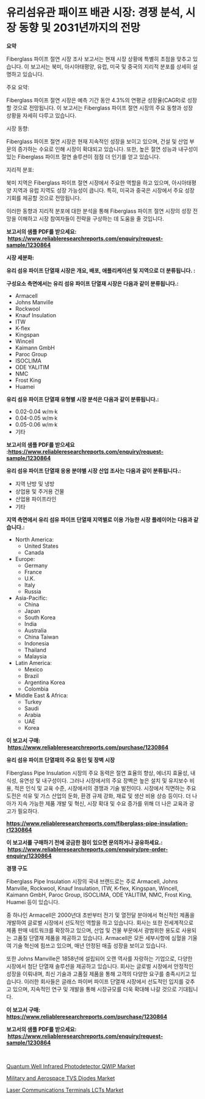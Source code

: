 <p><h1>유리섬유관 패이프 배관 시장: 경쟁 분석, 시장 동향 및 2031년까지의 전망</h1></p><p><strong>요약</strong></p>
<p><p>Fiberglass 파이프 절연 시장 조사 보고서는 현재 시장 상황에 특별히 초점을 맞추고 있습니다. 이 보고서는 북미, 아시아태평양, 유럽, 미국 및 중국의 지리적 분포를 상세히 설명하고 있습니다.</p><p>주요 요약:</p><p>Fiberglass 파이프 절연 시장은 예측 기간 동안 4.3%의 연평균 성장율(CAGR)로 성장할 것으로 전망됩니다. 이 보고서는 Fiberglass 파이프 절연 시장의 주요 동향과 성장 상황을 자세히 다루고 있습니다. </p><p>시장 동향:</p><p>Fiberglass 파이프 절연 시장은 현재 지속적인 성장을 보이고 있으며, 건설 및 산업 부문의 증가하는 수요로 인해 시장이 확대되고 있습니다. 또한, 높은 절연 성능과 내구성이 있는 Fiberglass 파이프 절연 솔루션이 점점 더 인기를 얻고 있습니다.</p><p>지리적 분포:</p><p>북미 지역은 Fiberglass 파이프 절연 시장에서 주요한 역할을 하고 있으며, 아시아태평양 지역과 유럽 지역도 성장 가능성이 큽니다. 특히, 미국과 중국은 시장에서 주요 성장 기회를 제공할 것으로 전망됩니다.</p><p>이러한 동향과 지리적 분포에 대한 분석을 통해 Fiberglass 파이프 절연 시장의 성장 전망을 이해하고 시장 참여자들이 전략을 구상하는 데 도움을 줄 것입니다.</p></p>
<p><strong>보고서의 샘플 PDF를 받으세요: &nbsp;<a href="https://www.reliableresearchreports.com/enquiry/request-sample/1230864">https://www.reliableresearchreports.com/enquiry/request-sample/1230864</a></strong></p>
<p><strong>시장 세분화:</strong></p>
<p><strong> 유리 섬유 파이프 단열재 시장은 개요, 배포, 애플리케이션 및 지역으로 더 분류됩니다. :</strong></p>
<p><strong>구성요소 측면에서는 유리 섬유 파이프 단열재 시장은 다음과 같이 분류됩니다.:</strong></p>
<p><ul><li>Armacell</li><li>Johns Manville</li><li>Rockwool</li><li>Knauf Insulation</li><li>ITW</li><li>K-flex</li><li>Kingspan</li><li>Wincell</li><li>Kaimann GmbH</li><li>Paroc Group</li><li>ISOCLIMA</li><li>ODE YALITIM</li><li>NMC</li><li>Frost King</li><li>Huamei</li></ul></p>
<p><strong> 유리 섬유 파이프 단열재 유형별 시장 분석은 다음과 같이 분류됩니다.:</strong></p>
<p><ul><li>0.02-0.04 w/m·k</li><li>0.04-0.05 w/m·k</li><li>0.05-0.06 w/m·k</li><li>기타</li></ul></p>
<p><strong>보고서의 샘플 PDF를 받으세요 :<a href="https://www.reliableresearchreports.com/enquiry/request-sample/1230864">https://www.reliableresearchreports.com/enquiry/request-sample/1230864</a></strong></p>
<p><strong> 유리 섬유 파이프 단열재 응용 분야별 시장 산업 조사는 다음과 같이 분류됩니다.:</strong></p>
<p><ul><li>지역 난방 및 냉방</li><li>상업용 및 주거용 건물</li><li>산업용 파이프라인</li><li>기타</li></ul></p>
<p><strong>지역 측면에서 유리 섬유 파이프 단열재 지역별로 이용 가능한 시장 플레이어는 다음과 같습니다.:</strong></p>
<p><ul>
    <li>
        North America:
        <ul>
            <li>United States</li>
            <li>Canada</li>
        </ul>
    </li>
    <li>
        Europe:
        <ul>
            <li>Germany</li>
            <li>France</li>
            <li>U.K.</li>
            <li>Italy</li>
            <li>Russia</li>
        </ul>
    </li>
    <li>
        Asia-Pacific:
        <ul>
            <li>China</li>
            <li>Japan</li>
            <li>South Korea</li>
            <li>India</li>
            <li>Australia</li>
            <li>China Taiwan</li>
            <li>Indonesia</li>
            <li>Thailand</li>
            <li>Malaysia</li>
        </ul>
    </li>
    <li>
        Latin America:
        <ul>
            <li>Mexico</li>
            <li>Brazil</li>
            <li>Argentina Korea</li>
            <li>Colombia</li>
        </ul>
    </li>
    <li>
        Middle East & Africa:
        <ul>
            <li>Turkey</li>
            <li>Saudi</li>
            <li>Arabia</li>
            <li>UAE</li>
            <li>Korea</li>
        </ul>
    </li>
    </ul></p>
<p><strong>이 보고서 구매: &nbsp;<a href="https://www.reliableresearchreports.com/purchase/1230864">https://www.reliableresearchreports.com/purchase/1230864</a></strong></p>
<p><strong>유리 섬유 파이프 단열재의 주요 동인 및 장벽 시장</strong></p>
<p><p>Fiberglass Pipe Insulation 시장의 주요 동력은 절연 효율의 향상, 에너지 효율성, 내식성, 유연성 및 내구성이다. 그러나 시장에서의 주요 장벽은 높은 설치 및 유지보수 비용, 적은 인식 및 교육 수준, 시장에서의 경쟁과 기술 발전이다. 시장에서 직면하는 주요 도전은 석유 및 가스 산업의 둔화, 환경 규제 강화, 재료 및 생산 비용 상승 등이다. 더 나아가 지속 가능한 제품 개발 및 혁신, 시장 확대 및 수요 증가를 위해 더 나은 교육과 광고가 필요하다.</p></p>
<p><strong><a href="https://www.reliableresearchreports.com/fiberglass-pipe-insulation-r1230864">https://www.reliableresearchreports.com/fiberglass-pipe-insulation-r1230864</a></strong></p>
<p><strong>이 보고서를 구매하기 전에 궁금한 점이 있으면 문의하거나 공유하세요.: &nbsp;<a href="https://www.reliableresearchreports.com/enquiry/pre-order-enquiry/1230864">https://www.reliableresearchreports.com/enquiry/pre-order-enquiry/1230864</a></strong></p>
<p><strong>경쟁 구도</strong></p>
<p><p>Fiberglass Pipe Insulation 시장의 국내 브랜드로는 주로 Armacell, Johns Manville, Rockwool, Knauf Insulation, ITW, K-flex, Kingspan, Wincell, Kaimann GmbH, Paroc Group, ISOCLIMA, ODE YALITIM, NMC, Frost King, Huamei 등이 있습니다. </p><p>중 하나인 Armacell은 2000년대 초반부터 전기 및 열전달 분야에서 혁신적인 제품을 개발하여 글로벌 시장에서 선도적인 역할을 하고 있습니다. 회사는 또한 전세계적으로 제품 판매 네트워크를 확장하고 있으며, 산업 및 건물 부문에서 광범위한 용도로 사용되는 고품질 단열재 제품을 제공하고 있습니다. Armacell은 모든 세부사항에 심혈을 기울여 기술 혁신에 힘쓰고 있으며, 매년 안정된 매출 성장을 보이고 있습니다.</p><p>또한 Johns Manville은 1858년에 설립되어 오랜 역사를 자랑하는 기업으로, 다양한 시장에서 첨단 단열재 솔루션을 제공하고 있습니다. 회사는 글로벌 시장에서 안정적인 성장을 이뤄내며, 최신 기술과 고품질 제품을 통해 고객의 다양한 요구를 충족시키고 있습니다. 이러한 회사들은 글래스 파이버 파이프 단열재 시장에서 선도적인 입지를 갖추고 있으며, 지속적인 연구 및 개발을 통해 시장규모를 더욱 확대해 나갈 것으로 기대됩니다.</p></p>
<p><strong>이 보고서 구매: &nbsp; <a href="https://www.reliableresearchreports.com/purchase/1230864">https://www.reliableresearchreports.com/purchase/1230864</a></strong></p>
<p><strong>보고서의 샘플 PDF를 받으세요: &nbsp;<a href="https://www.reliableresearchreports.com/enquiry/request-sample/1230864">https://www.reliableresearchreports.com/enquiry/request-sample/1230864</a></strong><strong></strong></p>
<p>&nbsp;</p>
<p><p><a href="https://www.linkedin.com/pulse/quantum-well-infrared-photodetector-qwip-market-trends-analysis-lfeve?trackingId=2ZiR6NqS%2FluQrGBuxxvZpA%3D%3D">Quantum Well Infrared Photodetector QWIP Market</a></p><p><a href="https://www.linkedin.com/pulse/military-aerospace-tvs-diodes-market-size-outlook-forecast-kzxzc?trackingId=NcnDJubgsUOi4wbrNVvcog%3D%3D">Military and Aerospace TVS Diodes Market</a></p><p><a href="https://www.linkedin.com/pulse/laser-communications-terminals-lcts-market-trends-forecast-lnxyc?trackingId=2tBf8nAnDpBp67KwLwPfJw%3D%3D">Laser Communications Terminals LCTs Market</a></p></p>